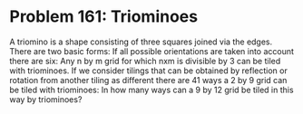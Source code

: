 # Problem 161: Triominoes
A triomino is a shape consisting of three squares joined via the edges.
There are two basic forms: If all possible orientations are taken into
account there are six: Any n by m grid for which nxm is divisible by 3
can be tiled with triominoes. If we consider tilings that can be
obtained by reflection or rotation from another tiling as different
there are 41 ways a 2 by 9 grid can be tiled with triominoes: In how
many ways can a 9 by 12 grid be tiled in this way by triominoes?
